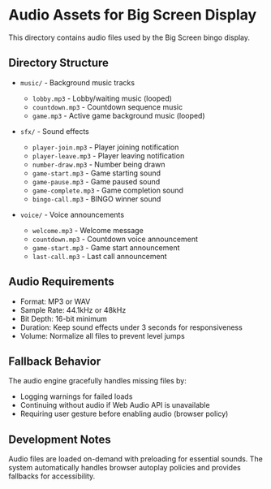 # Audio Assets for Big Screen Display

This directory contains audio files used by the Big Screen bingo display.

## Directory Structure

- `music/` - Background music tracks
  - `lobby.mp3` - Lobby/waiting music (looped)
  - `countdown.mp3` - Countdown sequence music
  - `game.mp3` - Active game background music (looped)

- `sfx/` - Sound effects
  - `player-join.mp3` - Player joining notification
  - `player-leave.mp3` - Player leaving notification
  - `number-draw.mp3` - Number being drawn
  - `game-start.mp3` - Game starting sound
  - `game-pause.mp3` - Game paused sound
  - `game-complete.mp3` - Game completion sound
  - `bingo-call.mp3` - BINGO winner sound

- `voice/` - Voice announcements
  - `welcome.mp3` - Welcome message
  - `countdown.mp3` - Countdown voice announcement
  - `game-start.mp3` - Game start announcement
  - `last-call.mp3` - Last call announcement

## Audio Requirements

- Format: MP3 or WAV
- Sample Rate: 44.1kHz or 48kHz
- Bit Depth: 16-bit minimum
- Duration: Keep sound effects under 3 seconds for responsiveness
- Volume: Normalize all files to prevent level jumps

## Fallback Behavior

The audio engine gracefully handles missing files by:
- Logging warnings for failed loads
- Continuing without audio if Web Audio API is unavailable
- Requiring user gesture before enabling audio (browser policy)

## Development Notes

Audio files are loaded on-demand with preloading for essential sounds.
The system automatically handles browser autoplay policies and provides fallbacks for accessibility.
